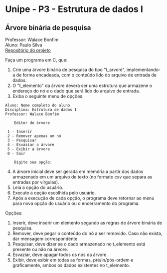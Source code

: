 # Unipe - P3 -  Estrutura de dados I
## Árvore binária de pesquisa  
Professor: Walace Bonfim  
Aluno: Paulo Silva  
[Repositório do projeto](https://github.com/gui9394/Unipe_P3_EstruturaDados)  


Faça um programa em C, que:
1. Crie uma árvore binária de pesquisa do tipo "t_arvore", implementando-a de forma encadeada, com o conteúdo lido do arquivo de entrada de dados.
2. O "t_elemento" da árvore deverá ser uma estrutura que armazene o endereço do nó e o dado que será lido do arquivo de entrada.
3. Exiba o seguinte menu de opções:
```
Aluno: Nome completo do aluno
Disciplina: Estrutura de dados I
Professor: Walace Bonfim

	Editor de árvore

 1 - Inserir
 2 - Remover apenas um nó
 3 - Pesquisar
 4 - Esvaziar a árvore
 5 - Exibir a árvore
 0 - Sair

	Digite sua opção:
```
4. A árvore inicial deve ser gerada em memória a partir dos dados armazenado em um arquivo de texto (no formato csv que separa as entradas por vírgulas).
5. Leia a opção do usuário.
6. Execute a opção escolhida pelo usuário.
7. Após a execução de cada opção, o programa deve retornar ao menu para nova opção do usuário ou o encerramento do programa.

Opções:				
1. Inserir, deve inserir um elemento segundo as regras de árvore binária de pesquisa.
2. Remover, deve pegar o conteúdo do nó a ser removido. Caso não exista, dar mensagem correspondente.
3. Pesquisar, deve dizer se o dado armazenado no t_elemento está presente ou não na árvore.
4. Esvaziar, deve apagar todos os nós da árvore.
5. Exibir, deve exibir em todas as formas, pré/in/pós-ordem e graficamente, ambos os dados existentes no t_elemento.
